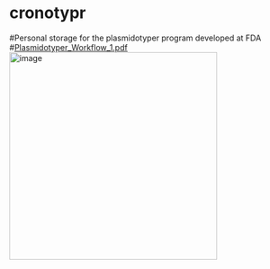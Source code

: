 # cronotypr
#Personal storage for the plasmidotyper program developed at FDA 
#[Plasmidotyper_Workflow_1.pdf](https://github.com/golu099/cronotypr-2.0/files/10034843/Plasmidotyper_Workflow_1.pdf)
<img width="369" alt="image" src="https://user-images.githubusercontent.com/21211316/202538657-2d57c2c9-b919-4915-a745-b1daec304f50.png">
